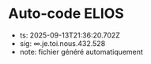# Auto-code ELIOS
- ts: 2025-09-13T21:36:20.702Z
- sig: ∞.je.toi.nous.432.528
- note: fichier généré automatiquement